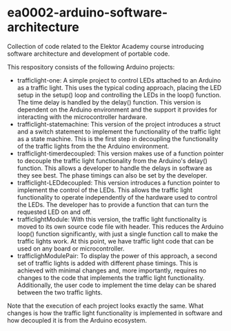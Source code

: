 # ea0002-arduino-software-architecture
Collection of code related to the Elektor Academy course introducing software architecture and development of portable code.

This respository consists of the following Arduino projects:
* trafficlight-one: A simple project to control LEDs attached to an Arduino as a traffic light. This uses the typical coding approach, placing the LED setup in the setup() loop and controlling the LEDs in the loop() function. The time delay is handled by the delay() function. This version is dependent on the Arduino environment and the support it provides for interacting with the microcontroller hardware.
* trafficlight-statemachine: This version of the project introduces a struct and a switch statement to implement the functionality of the traffic light as a state machine. This is the first step in decoupling the functionality of the traffic lights from the the Arduino environment.
* trafficlight-timerdecoupled: This version makes use of a function pointer to decouple the traffic light functionality from the Arduino's delay() function. This allows a developer to handle the delays in software as they see best. The phase timings can also be set by the developer.
* trafficlight-LEDdecoupled: This version introduces a function pointer to implement the control of the LEDs. This allows the traffic light functionality to operate independently of the hardware used to control the LEDs. The developer has to provide a function that can turn the requested LED on and off.
* trafficlightModule: With this version, the traffic light functionality is moved to its own source code file with header. This reduces the Arduino loop() function significantly, with just a single function call to make the traffic lights work. At this point, we have traffic light code that can be used on any board or microcontroller.
* trafficlighModulePair: To display the power of this approach, a second set of traffic lights is added with different phase timings. This is achieved with minimal changes and, more importantly, requires no changes to the code that implements the traffic light functionality. Additionally, the user code to implement the time delay can be shared between the two traffic lights.

Note that the execution of each project looks exactly the same. What changes is how the traffic light functionality is implemented in software and how decoupled it is from the Arduino ecosystem.
